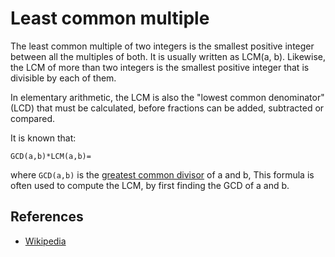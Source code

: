 # Least common multiple

The least common multiple of two integers is the smallest positive integer between all the multiples of both. It is
usually written as LCM(a, b). Likewise, the LCM of more than two integers is the smallest positive integer that is
divisible by each of them.

In elementary arithmetic, the LCM is also the "lowest common denominator" (LCD) that must be calculated, before
fractions can be added, subtracted or compared.

It is known that:

`GCD(a,b)*LCM(a,b)=
`

where `GCD(a,b)` is
the [greatest common divisor](src/main/java/in/keepgrowing/interviewcodingquestions/algorithms/math/greatestcommondivisor)
of a and b, This formula is often used to compute the LCM, by first finding the GCD of a and b.

## References

* [Wikipedia](https://simple.wikipedia.org/wiki/Least_common_multiple)
